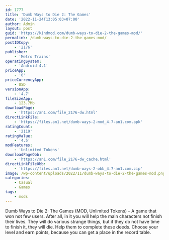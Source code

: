 ```yaml
---
id: 1777
title: 'Dumb Ways to Die 2: The Games'
date: '2022-11-24T13:05:03+07:00'
author: Admin
layout: post
guid: 'https://kindmod.com/dumb-ways-to-die-2-the-games-mod/'
permalink: /dumb-ways-to-die-2-the-games-mod/
postIDCopy:
    - '2176'
publisher:
    - 'Metro Trains'
operatingSystem:
    - 'Android 4.1'
priceApp:
    - '0'
priceCurrencyApp:
    - USD
versionApp:
    - '4.7'
fileSizeApp:
    - 123.7Mb
downloadPage:
    - 'https://an1.com/file_2176-dw.html'
directLinkFile:
    - 'https://files.an1.net/dumb-ways-2-mod_4.7-an1.com.apk'
ratingCount:
    - '2119'
ratingValue:
    - '4.5'
modFeatures:
    - 'Unlimited Tokens'
downloadPageObb:
    - 'https://an1.com/file_2176-dw_cache.html'
directLinkFileObb:
    - 'https://files.an1.net/dumb-ways-2-obb_4.7-an1.com.zip'
image: /wp-content/uploads/2022/11/dumb-ways-to-die-2-the-games-mod.png
categories:
    - Casual
    - Games
tags:
    - mods
---
```


Dumb Ways to Die 2: The Games (MOD, Unlimited Tokens) – A game that won not few users. After all, in it you will help the main characters not finish their lives. They will do various strange things, but if they do not have time to finish it, they will die. Help them to complete these deeds. Choose your level and earn points, because you can get a place in the record table.
